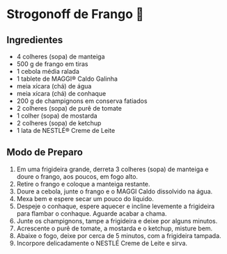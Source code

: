 # Strogonoff de Frango :chicken:

## Ingredientes

- 4 colheres (sopa) de manteiga
- 500 g de frango em tiras
- 1 cebola média ralada
- 1 tablete de MAGGI® Caldo Galinha
- meia xícara (chá) de água
- meia xícara (chá) de conhaque
- 200 g de champignons em conserva fatiados
- 2 colheres (sopa) de purê de tomate
- 1 colher (sopa) de mostarda
- 2 colheres (sopa) de ketchup
- 1 lata de NESTLÉ® Creme de Leite

## Modo de Preparo

1. Em uma frigideira grande, derreta 3 colheres (sopa) de manteiga e doure o frango, aos poucos, em fogo alto.
2. Retire o frango e coloque a manteiga restante.
3. Doure a cebola, junte o frango e o MAGGI Caldo dissolvido na água.
4. Mexa bem e espere secar um pouco do líquido.
5. Despeje o conhaque, espere aquecer e incline levemente a frigideira para flambar o conhaque. Aguarde acabar a chama.
6. Junte os champignons, tampe a frigideira e deixe por alguns minutos.
7. Acrescente o purê de tomate, a mostarda e o ketchup, misture bem.
8. Abaixe o fogo, deixe por cerca de 5 minutos, com a frigideira tampada.
9. Incorpore delicadamente o NESTLÉ Creme de Leite e sirva.